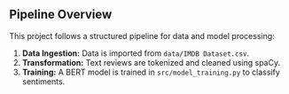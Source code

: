 ## Pipeline Overview
This project follows a structured pipeline for data and model processing:

1. **Data Ingestion:** Data is imported from `data/IMDB Dataset.csv`.
2. **Transformation:** Text reviews are tokenized and cleaned using spaCy.
3. **Training:** A BERT model is trained in `src/model_training.py` to classify sentiments.